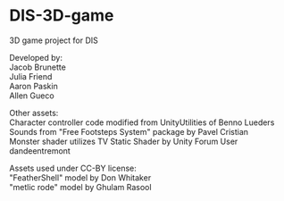 # DIS-3D-game
3D game project for DIS

Developed by:  
Jacob Brunette  
Julia Friend  
Aaron Paskin  
Allen Gueco  

Other assets:  
Character controller code modified from UnityUtilities of Benno Lueders  
Sounds from "Free Footsteps System" package by Pavel Cristian  
Monster shader utilizes TV Static Shader by Unity Forum User dandeentremont  

Assets used under CC-BY license:  
"FeatherShell" model by Don Whitaker  
"metlic rode" model by Ghulam Rasool  

